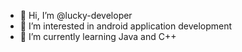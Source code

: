 - 👋 Hi, I’m @lucky-developer
- 👀 I’m interested in android application development
- 🌱 I’m currently learning Java and C++


<!---
uzbekgithuber/uzbekgithuber is a ✨ special ✨ repository because its `README.md` (this file) appears on your GitHub profile.
You can click the Preview link to take a look at your changes.
--->
